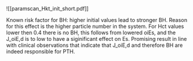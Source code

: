 ![[paramscan_Hkt_init_short.pdf]]

Known risk factor for BH: higher initial values lead to stronger BH. Reason for this effect is the higher particle number in the system. 
For Hct values lower then 0.4 there is no BH, this follows from lowered oiEs, and the J_oiE,d is to low to have a siginificant effect on Es.
Promising result in line with clinical observations that indicate that J_oiE,d and therefore BH are indeed responsible for PTH.
